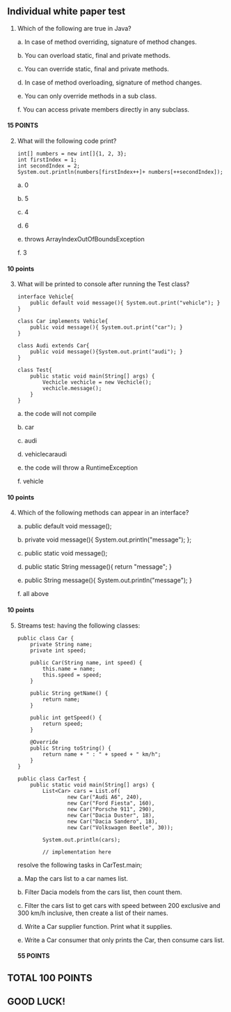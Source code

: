 ## Individual white paper test

1. Which of the following are true in Java?

    a. In case of method overriding, signature of method changes.

    b. You can overload static, final and private methods.

    c. You can override static, final and private methods.

    d. In case of method overloading, signature of method changes.

    e. You can only override methods in a sub class.

    f. You can access private members directly in any subclass.

#### 15 POINTS


2. What will the following code print?

    ```
    int[] numbers = new int[]{1, 2, 3};
    int firstIndex = 1;
    int secondIndex = 2;
    System.out.println(numbers[firstIndex++]+ numbers[++secondIndex]);
    ```

    a. 0

    b. 5

    c. 4

    d. 6

    e. throws ArrayIndexOutOfBoundsException

    f. 3

#### 10 points


3. What will be printed to console after running the Test class?

    ```
    interface Vehicle{
        public default void message(){ System.out.print("vehicle"); }
    }

    class Car implements Vehicle{
        public void message(){ System.out.print("car"); }
    }

    class Audi extends Car{
        public void message(){System.out.print("audi"); }
    }

    class Test{
        public static void main(String[] args) {
            Vechicle vechicle = new Vechicle();
            vechicle.message();
        }
    }
    ```

    a. the code will not compile

    b. car

    c. audi

    d. vehiclecaraudi

    e. the code will throw a RuntimeException

    f. vehicle

#### 10 points


4. Which of the following methods can appear in an interface?

    a.   public default void message();

    b.   private void message(){ System.out.println("message"); };

    c.   public static void message();

    d.   public static String message(){ return "message"; }

    e.   public String message(){ System.out.println("message"); }

    f.   all above

#### 10 points

5. Streams test: having the following classes:

    ```
    public class Car {
        private String name;
        private int speed;

        public Car(String name, int speed) {
            this.name = name;
            this.speed = speed;
        }

        public String getName() {
            return name;
        }

        public int getSpeed() {
            return speed;
        }

        @Override
        public String toString() {
            return name + " : " + speed + " km/h";
        }
    }

    public class CarTest {
        public static void main(String[] args) {
            List<Car> cars = List.of(
                    new Car("Audi A6", 240),
                    new Car("Ford Fiesta", 160),
                    new Car("Porsche 911", 290),
                    new Car("Dacia Duster", 18),
                    new Car("Dacia Sandero", 18),
                    new Car("Volkswagen Beetle", 30));

            System.out.println(cars);

            // implementation here
    ```

    resolve the following tasks in CarTest.main;

    a. Map the cars list to a car names list.

    b. Filter Dacia models from the cars list, then count them.

    c. Filter the cars list to get cars with speed
    between 200 exclusive and 300 km/h inclusive,
    then create a list of their names.

    d. Write a Car supplier function.
    Print what it supplies.

    e. Write a Car consumer that only prints the Car,
    then consume cars list.

   #### 55 POINTS


## TOTAL 100 POINTS

## GOOD LUCK!
